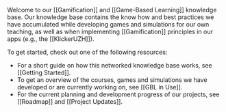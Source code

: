 Welcome to our [[Gamification]] and [[Game-Based Learning]] knowledge base. Our knowledge base contains the know how and best practices we have accumulated while developing games and simulations for our own teaching, as well as when implementing [[Gamification]] principles in our apps (e.g., the [[KlickerUZH]]).

To get started, check out one of the following resources:

- For a short guide on how this networked knowledge base works, see [[Getting Started]].
- To get an overview of the courses, games and simulations we have developed or are currently working on, see [[GBL in Use]].
- For the current planning and development progress of our projects, see [[Roadmap]] and [[Project Updates]].

